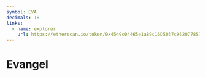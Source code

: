 ```yaml
---
symbol: EVA
decimals: 18
links:
  - name: explorer
    url: https://etherscan.io/token/0x4549c04465e1a89c16D5037c962077857e3923C4
---
```


# Evangel
